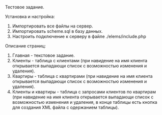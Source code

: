 Тестовое задание.

Установка и настройка:
1. Импортировать все файлы на сервер.
2. Импортировать scheme.sql в базу данных.
3. Настроить подключение к серверу в файле ./elems/include.php

Описание страниц:
1. Главная - текстовое задание.
2. Клиенты - таблица с клиентами (при навидение на имя клиента открывается выпадающи список с возможностью изменения и удаления).
3. Квартиры - таблица с квартирами (при навидение на имя клиента открывается выпадающи список с возможностью изменения и удаления).
4. Клиенты и квартиры - таблица с запросами клиентов по квартирам (при навидение на имя клиента открывается выпадающи список с возможностью изменения и удаления, в конце таблицы есть кнопка для создания XML файла с одержанием таблицы).

